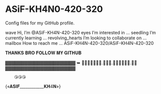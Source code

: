 # ASiF-KH4N0-420-320
Config files for my GitHub profile.



wave Hi, I’m @ASiF-KH4N-420-320
eyes I’m interested in ...
seedling I’m currently learning ...
revolving_hearts I’m looking to collaborate on ...
mailbox How to reach me ...
ASiF-KH4N-420-320/ASiF-KH4N-420-320

𝐓𝐇𝐀𝐍𝐊𝐒 𝐁𝐑𝐎 𝐅𝐎𝐋𝐋𝐎𝐖 𝐌𝐘 𝐆𝐈𝐓𝐇𝐔𝐁

▓▓▓▓▓▓▓▓▓▓▓▓▓▓▓▓▓▓▓▓▓▓ 
  ➥ ⃟𝐓𝐇𝐀𝐍𝐊𝐒.𝐁𝐑𝐎.𝐅𝐎𝐋𝐋𝐎𝐖.𝐌𝐄 
▓▓▓▓▓▓▓▓▓▓▓▓▓▓▓▓▓▓▓▓▓▓ 

        😘😘😘
{«𝐀𝐒𝐈𝐅____________𝐊𝐇4𝐍»}




